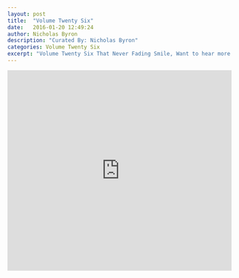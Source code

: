 ```yaml
---
layout: post
title:  "Volume Twenty Six"
date:   2016-01-20 12:49:24
author: Nicholas Byron
description: "Curated By: Nicholas Byron"
categories: Volume Twenty Six
excerpt: "Volume Twenty Six That Never Fading Smile, Want to hear more great music? Check back every Wednesday"
---
```

<iframe width="100%" height="450" scrolling="no" frameborder="no" src="https://w.soundcloud.com/player/?url=https%3A//api.soundcloud.com/playlists/187612607%3Fsecret_token%3Ds-fiBlw&amp;auto_play=false&amp;hide_related=true&amp;show_comments=false&amp;show_user=true&amp;show_reposts=false&amp;visual=true"></iframe>
